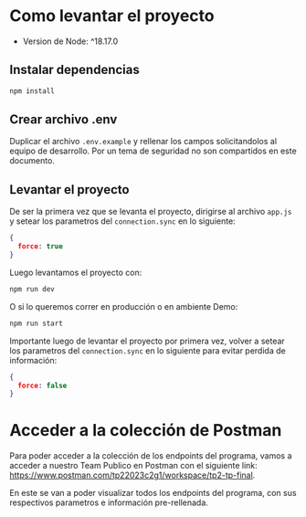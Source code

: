 # Como levantar el proyecto
- Version de Node: ^18.17.0 

## Instalar dependencias
```bash
npm install
```

## Crear archivo .env
Duplicar el archivo `.env.example` y rellenar los campos solicitandolos al equipo de desarrollo. Por un tema de seguridad no son compartidos en este documento.

## Levantar el proyecto
De ser la primera vez que se levanta el proyecto, dirigirse al archivo `app.js` y setear los parametros del `connection.sync` en lo siguiente:
```json
{
  force: true
}
```

Luego levantamos el proyecto con:
```bash
npm run dev
```
O si lo queremos correr en producción o en ambiente Demo:
```bash
npm run start
```

Importante luego de levantar el proyecto por primera vez, volver a setear los parametros del `connection.sync` en lo siguiente para evitar perdida de información:
```json
{
  force: false
}
```

# Acceder a la colección de Postman
Para poder acceder a la colección de los endpoints del programa, vamos a acceder a nuestro Team Publico en Postman con el siguiente link: https://www.postman.com/tp22023c2g1/workspace/tp2-tp-final.

En este se van a poder visualizar todos los endpoints del programa, con sus respectivos parametros e información pre-rellenada.